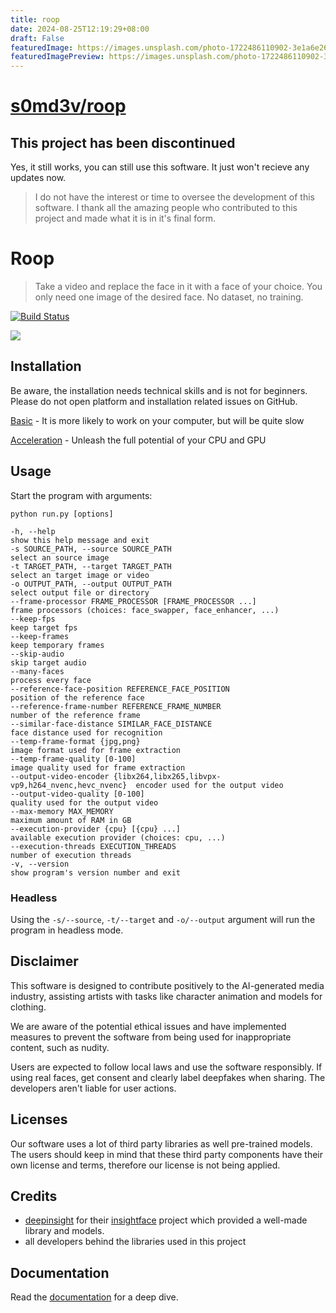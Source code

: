 ```yaml
---
title: roop
date: 2024-08-25T12:19:29+08:00
draft: False
featuredImage: https://images.unsplash.com/photo-1722486110902-3e1a6e2600e1?ixid=M3w0NjAwMjJ8MHwxfHJhbmRvbXx8fHx8fHx8fDE3MjQ1NTk0NjB8&ixlib=rb-4.0.3
featuredImagePreview: https://images.unsplash.com/photo-1722486110902-3e1a6e2600e1?ixid=M3w0NjAwMjJ8MHwxfHJhbmRvbXx8fHx8fHx8fDE3MjQ1NTk0NjB8&ixlib=rb-4.0.3
---
```


# [s0md3v/roop](https://github.com/s0md3v/roop)

## This project has been discontinued

Yes, it still works, you can still use this software. It just won't recieve any updates now.

> I do not have the interest or time to oversee the development of this software. I thank all the amazing people who contributed to this project and made what it is in it's final form.

# Roop

> Take a video and replace the face in it with a face of your choice. You only need one image of the desired face. No dataset, no training.

[![Build Status](https://img.shields.io/github/actions/workflow/status/s0md3v/roop/ci.yml.svg?branch=main)](https://github.com/s0md3v/roop/actions?query=workflow:ci)

<img src="https://i.ibb.co/4RdPYwQ/Untitled.jpg"/>

## Installation

Be aware, the installation needs technical skills and is not for beginners. Please do not open platform and installation related issues on GitHub.

[Basic](https://github.com/s0md3v/roop/wiki/1.-Installation) - It is more likely to work on your computer, but will be quite slow

[Acceleration](https://github.com/s0md3v/roop/wiki/2.-Acceleration) - Unleash the full potential of your CPU and GPU


## Usage

Start the program with arguments:

```
python run.py [options]

-h, --help                                                                 show this help message and exit
-s SOURCE_PATH, --source SOURCE_PATH                                       select an source image
-t TARGET_PATH, --target TARGET_PATH                                       select an target image or video
-o OUTPUT_PATH, --output OUTPUT_PATH                                       select output file or directory
--frame-processor FRAME_PROCESSOR [FRAME_PROCESSOR ...]                    frame processors (choices: face_swapper, face_enhancer, ...)
--keep-fps                                                                 keep target fps
--keep-frames                                                              keep temporary frames
--skip-audio                                                               skip target audio
--many-faces                                                               process every face
--reference-face-position REFERENCE_FACE_POSITION                          position of the reference face
--reference-frame-number REFERENCE_FRAME_NUMBER                            number of the reference frame
--similar-face-distance SIMILAR_FACE_DISTANCE                              face distance used for recognition
--temp-frame-format {jpg,png}                                              image format used for frame extraction
--temp-frame-quality [0-100]                                               image quality used for frame extraction
--output-video-encoder {libx264,libx265,libvpx-vp9,h264_nvenc,hevc_nvenc}  encoder used for the output video
--output-video-quality [0-100]                                             quality used for the output video
--max-memory MAX_MEMORY                                                    maximum amount of RAM in GB
--execution-provider {cpu} [{cpu} ...]                                     available execution provider (choices: cpu, ...)
--execution-threads EXECUTION_THREADS                                      number of execution threads
-v, --version                                                              show program's version number and exit
```


### Headless

Using the `-s/--source`, `-t/--target` and `-o/--output` argument will run the program in headless mode.


## Disclaimer

This software is designed to contribute positively to the AI-generated media industry, assisting artists with tasks like character animation and models for clothing.

We are aware of the potential ethical issues and have implemented measures to prevent the software from being used for inappropriate content, such as nudity.

Users are expected to follow local laws and use the software responsibly. If using real faces, get consent and clearly label deepfakes when sharing. The developers aren't liable for user actions.


## Licenses

Our software uses a lot of third party libraries as well pre-trained models. The users should keep in mind that these third party components have their own license and terms, therefore our license is not being applied.


## Credits

- [deepinsight](https://github.com/deepinsight) for their [insightface](https://github.com/deepinsight/insightface) project which provided a well-made library and models.
- all developers behind the libraries used in this project


## Documentation

Read the [documentation](https://github.com/s0md3v/roop/wiki) for a deep dive.
